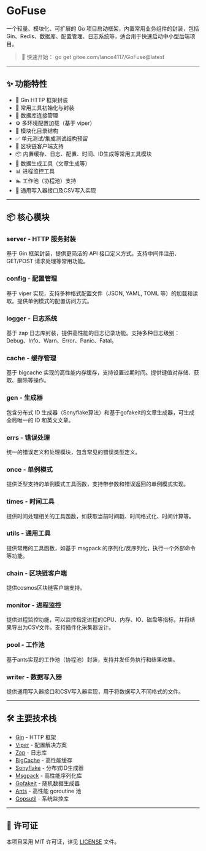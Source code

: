 # GoFuse

一个轻量、模块化、可扩展的 Go 项目启动框架，内置常用业务组件的封装，包括 Gin、Redis、数据库、配置管理、日志系统等，适合用于快速启动中小型后端项目。

> 🚀 快速开始： go get gitee.com/lance4117/GoFuse@latest

---

## ✨ 功能特性

- 🔧 Gin HTTP 框架封装
- 🧱 常用工具初始化与封装
- 💾 数据库连接管理
- ⚙️ 多环境配置加载（基于 viper）
- 📜 模块化目录结构
- ✅ 单元测试/集成测试结构预留
- 🔗 区块链客户端支持
- 📦 内置缓存、日志、配置、时间、ID生成等常用工具模块
- 🎨 数据生成工具（文章生成等）
- 📊 进程监控工具
- 🏊 工作池（协程池）支持
- 📝 通用写入器接口及CSV写入实现

---

## 📦 核心模块

### server - HTTP 服务封装

基于 Gin 框架封装，提供更简洁的 API 接口定义方式。支持中间件注册、GET/POST 请求处理等常用功能。

### config - 配置管理

基于 viper 实现，支持多种格式配置文件（JSON, YAML, TOML 等）的加载和读取。提供单例模式的配置访问方式。

### logger - 日志系统

基于 zap 日志库封装，提供高性能的日志记录功能。支持多种日志级别：Debug、Info、Warn、Error、Panic、Fatal。

### cache - 缓存管理

基于 bigcache 实现的高性能内存缓存，支持设置过期时间。提供键值对存储、获取、删除等操作。

### gen - 生成器

包含分布式 ID 生成器（Sonyflake算法）和基于gofakeit的文章生成器，可生成全局唯一的 ID 和英文文章。

### errs - 错误处理

统一的错误定义和处理模块，包含常见的错误类型定义。

### once - 单例模式

提供泛型支持的单例模式工具函数，支持带参数和错误返回的单例模式实现。

### times - 时间工具

提供时间处理相关的工具函数，如获取当前时间戳、时间格式化、时间计算等。

### utils - 通用工具

提供常用的工具函数，如基于 msgpack 的序列化/反序列化，执行一个外部命令等功能。

### chain - 区块链客户端

提供cosmos区块链客户端支持。

### monitor - 进程监控

提供进程监控功能，可以监控指定进程的CPU、内存、IO、磁盘等指标，并将结果导出为CSV文件。支持插件化采集器设计。

### pool - 工作池

基于ants实现的工作池（协程池）封装，支持并发任务执行和结果收集。

### writer - 数据写入器

提供通用写入器接口和CSV写入器实现，用于将数据写入不同格式的文件。

---

## 🛠️ 主要技术栈

- [Gin](https://github.com/gin-gonic/gin) - HTTP 框架
- [Viper](https://github.com/spf13/viper) - 配置解决方案
- [Zap](https://github.com/uber-go/zap) - 日志库
- [BigCache](https://github.com/allegro/bigcache) - 高性能缓存
- [Sonyflake](https://github.com/sony/sonyflake) - 分布式ID生成器
- [Msgpack](https://github.com/vmihailenco/msgpack) - 高性能序列化库
- [Gofakeit](https://github.com/brianvoe/gofakeit) - 随机数据生成器
- [Ants](https://github.com/panjf2000/ants) - 高性能 goroutine 池
- [Gopsutil](https://github.com/shirou/gopsutil) - 系统监控库

---

## 📄 许可证

本项目采用 MIT 许可证，详见 [LICENSE](LICENSE) 文件。